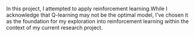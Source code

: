 In this project, I attempted to apply reinforcement learning.While I acknowledge that Q-learning may not be the optimal model, I've chosen it as the foundation for my exploration into reinforcement learning within the context of my current research project.
